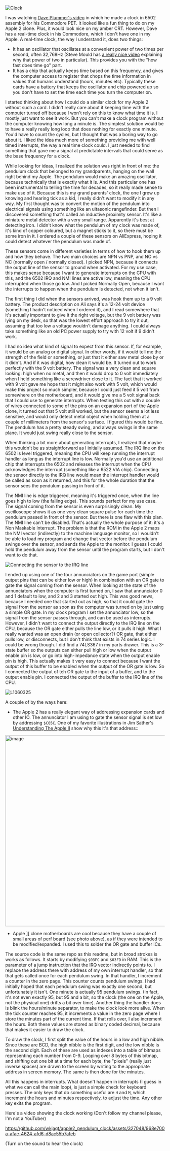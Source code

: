 ![Clock](https://github.com/wkjagt/apple2_pendulum_clock/assets/327048/134441f7-af43-4853-a183-bfcb9c88860e)

I was watching [Dave Plummer's video](https://www.youtube.com/watch?v=CfbciNZvg0o) in which he made a clock in 6502 assembly for his Commodore PET. It looked like a fun thing to do on my Apple 2 clone. Plus, it would look nice on my amber CRT. However, Dave has a real-time clock in his Commodore, which I don't have one in my Apple. A real-time clock, the way I understand it, does two things:

- It has an oscillator that oscillates at a convenient power of two times per second, often 32,768Hz (Steve Mould has [a really nice video](https://www.youtube.com/watch?v=_2By2ane2I4) explaining why that power of two in particular). This provides you with the "how fast does time go" part.
- It has a chip that actually keeps time based on this frequency, and gives the computer access to register that chops the time information in values that humans understand (hours, minutes etc). Typically these cards have a battery that keeps the oscillator and chip powered up so you don't have to set the time each time you turn the computer on.

I started thinking about how I could do a similar clock for my Apple 2 without such a card. I didn't really care about it keeping time with the computer turned off because I won't rely on this to know what time it is. I mostly just want to see it work. But you can't make a clock program without the computer knowing how long a minute is. The simplest solution would be to have a really really long loop that does nothing for exactly one minute. You'd have to count the cycles, but I thought that was a boring way to go about it. I liked the idea much more of something providing me with well timed interrupts, the way a real time clock could. I just needed to find something that gave me a signal at predictable intervals that could serve as the base frequency for a clock.

While looking for ideas, I realized the solution was right in front of me: the pendulum clock that belonged to my grandparents, hanging on the wall right behind my Apple. The pendulum would make an amazing oscillator, because technically that is exactly what it is. And this particular one has been instrumental to telling the time for decades, so it really made sense to make use of it. Because this is my grand parents' clock, the one I grew up knowing and hearing tick as a kid, I really didn't want to modify it in any way. My first thought was to convert the motion of the pendulum into electrical signals using something like an ultasonic rangefinder. But then I discovered something that's called an inductive proximity sensor. It's like a miniature metal detector with a very small range. Apparently it's best at detecting iron. I didn't know what the pendulum of my clock was made of, it's kind of copper coloured, but a magnet sticks to it, so there must be some iron in it. I ordered a couple of these sensors on AliExpress, hoping it could detect whatever the pendulum was made of.

These sensors come in different varieties in terms of how to hook them up and how they behave. The two main choices are NPN vs PNP, and NO vs NC (normally open / normally closed). I picked NPN, because it connects the output line of the sensor to ground when activated. For my use case, this makes sense because I want to generate interrupts on the CPU with this, and the 6502 IRQ and NMI lines are active low, meaning the CPU interrupted when those go low. And I picked Normally Open, because I want the interrupts to happen when the pendulum is detected, not when it isn't.

The first thing I did when the sensors arrived, was hook them up to a 9 volt battery. The product description on Ali says it's a 12-24 volt device (something I hadn't noticed when I ordered it), and I read somewhere that it's actually important to give it the right voltage, but the 9 volt battery was lying on my desk, so that was the lowest effort approach to try it out, assuming that too low a voltage wouldn't damage anything. I could always take something like an old PC power supply to try with 12 volt if 9 didn't work.

I had no idea what kind of signal to expect from this sensor. If, for example, it would be an analog or digital signal. In other words, if it would tell me the strength of the field or something, or just that it either saw metal close by or it didn't. And if it was digital, how clean it would be. It turned out to work perfectly with the 9 volt battery. The signal was a very clean and square looking: high when no metal, and then it would drop to 0 volt immediately when I held something like a screwdriver close to it. The fact that it worked with 9 volt gave me hope that it might also work with 5 volt, which would make this project so much simpler, because I could just feed it 5 volt from somewhere on the motherboard, and it would give me a 5 volt signal back that I could use to generate interrupts. When testing this out with a couple of wires connected to some of the pins on an expansion port of the Apple clone, it turned out that 5 volt still worked, but the sensor seems a lot less sensitive, and would only detect metal object when holding them at a couple of millimeters from the sensor's surface. I figured this would be fine. The pendulum has a pretty steady swing, and always swings in the same plane. It would just swing really close to the sensor.

When thinking a bit more about generating interrupts, I realized that maybe this wouldn't be as straightforward as I initially assumed. The IRQ line on the 6502 is level triggered, meaning the CPU will keep running the interrupt handler as long as the interrupt line is low. Normally you'd use an additional chip that interrupts the 6502 and releases the interrupt when the CPU acknowledges the interrupt (something like a 6522 VIA chip). Connecting the sensor directly to the IRQ line would mean the interrupt handler would be called as soon as it returned, and this for the whole duration that the sensor sees the pendulum passing in front of it.

The NMI line is edge triggered, meaning it's triggered once, when the line goes high to low (the falling edge). This sounds perfect for my use case. The signal coming from the sensor is even surprisingly clean. My oscilloscope shows it as one very clean square pulse for each time the pendulum passed in front of the sensor. But there is one flaw with this plan. The NMI line can't be disabled. That's actually the whole purpose of it: it's a Non Maskable Interrupt. The problem is that the ROM in the Apple 2 maps the NMI vector (indirectly) to the machine language monitor, so I wouldn't be able to load my program and change that vector before the pendulum swings over the sensor, and sends the Apple to the monitor. I guess I could hold the pendulum away from the sensor until the program starts, but I don't want to do that.

![Connecting the sensor to the IRQ line](https://github.com/wkjagt/apple2_pendulum_clock/assets/327048/cfa21a5e-d465-4d93-b980-74e3a2d103b3)

I ended up using one of the four annunciators on the game port (simple output pins that can be either low or high) in combination with an OR gate to gate the signal coming from the sensor. When looking at the state of the annunciators when the computer is first turned on, I saw that annunciator 0 and 1 default to low, and 2 and 3 started out high. This was good news, because I needed one that started out as high, so that it could gate the signal from the sensor as soon as the computer was turned on by just using a simple OR gate. In my clock program I set the annunciator low, so the signal from the sensor passes through, and can be used as interrupts. However, I didn't want to connect the output directly to the IRQ line on the CPU, because the OR gate either pulls the line low, or it pulls it high. What I really wanted was an open drain (or open collector?) OR gate, that either pulls low, or disconnects, but I don't think that exists in 74 series logic. I could be wrong though. I did find a 74LS367 in my parts drawer. This is a 3-state buffer so the outputs can either pull high or low when the output enable pin is low, or go into high-impedance state when the output enable pin is high. This actually makes it very easy to connect because I want the output of this buffer to be enabled when the output of the OR gate is low. So I connected the output of teh OR gate to the input of a buffer, and to the output enable pin. I connected the output of the buffer to the IRQ line of the CPU.

![L1060325](https://github.com/wkjagt/apple2_pendulum_clock/assets/327048/9a037e0a-ff2b-4102-898e-7c2c5f93cdec)

A couple of by the ways here:
- The Apple 2 has a really elegant way of addressing expansion cards and other IO. The annunciator I am using to gate the sensor signal is set low by addressing `$C05C`. One of my favorite illustrations in Jim Sather's [Understanding The Apple II]([url](https://archive.org/details/understanding_the_apple_ii/)) show why this it's that address::
<img width="602" alt="image" src="https://user-images.githubusercontent.com/327048/283250371-89a2439c-e698-4c44-98f1-866948041e4b.png">

- Apple ][ clone motherboards are cool because they have a couple of small areas of perf board (see photo above), as if they were intended to be modified/expanded. I used this to solder the OR gate and buffer ICs.

The source code is the same repo as this readme, but in broad strokes is works as follows. It starts by modifying `$03FC` and `$03FD` in RAM. This is the parameter of a jump instruction that the IRQ vector indirectly points to. I replace the address there with address of my own interrupt handler, so that that gets called once for each pendulum swing. In that handler, I increment a counter in the zero page. This counter counts pendulum swings. I had initially hoped that each pendulum swing was exactly one second, but unfortunately it isn't. One minute is actually 95 pendulum swings. (In fact, it's not even exactly 95, but 95 and a bit, so the clock (the one on the Apple, not the physical one) drifts a bit over time). Another thing the handler does is blink the hours/minute separator, to make the clock look more alive. When the tick counter reaches 95, it increments a value in the zero page where I store the minutes part of the current time. If that rolls over, I also increment the hours. Both these values are stored as binary coded decimal, because that makes it easier to draw the clock.

To draw the clock, I first split the value of the hours in a low and high nibble. Since these are BCD, the high nibble is the first digit, and the low nibble is the second digit. Each of these are used as indexes into a table of bitmaps representing each number from 0-9. Looping over 8 bytes of this bitmap, and shifting out one bit at a time for each byte, the "pixels" (really just inverse spaces) are drawn to the screen by writing to the appropriate address in screen memory. The same is then done for the minutes.

All this happens in interrupts. What doesn't happen in interrupts (I guess in what we can call the main loop), is just a simple check for keyboard presses. The only keys that do something useful are `H` and `M`, which increment the hours and minutes respectively, to adjust the time. Any other key exits the program.

Here's a video showing the clock working (Don't follow my channel please, I'm not a YouTuber)

https://github.com/wkjagt/apple2_pendulum_clock/assets/327048/968e700a-afae-4624-afd6-d8ac55b7afeb

(Turn on the sound to hear the clock)
